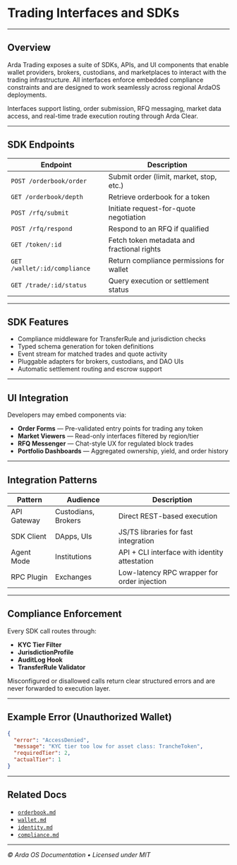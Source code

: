 # Trading Interfaces and SDKs

---

## Overview

Arda Trading exposes a suite of SDKs, APIs, and UI components that enable wallet providers, brokers, custodians, and marketplaces to interact with the trading infrastructure. All interfaces enforce embedded compliance constraints and are designed to work seamlessly across regional ArdaOS deployments.

Interfaces support listing, order submission, RFQ messaging, market data access, and real-time trade execution routing through Arda Clear.

---

## SDK Endpoints

| Endpoint | Description |
|----------|-------------|
| `POST /orderbook/order` | Submit order (limit, market, stop, etc.) |
| `GET /orderbook/depth` | Retrieve orderbook for a token |
| `POST /rfq/submit` | Initiate request-for-quote negotiation |
| `POST /rfq/respond` | Respond to an RFQ if qualified |
| `GET /token/:id` | Fetch token metadata and fractional rights |
| `GET /wallet/:id/compliance` | Return compliance permissions for wallet |
| `GET /trade/:id/status` | Query execution or settlement status |

---

## SDK Features

- Compliance middleware for TransferRule and jurisdiction checks
- Typed schema generation for token definitions
- Event stream for matched trades and quote activity
- Pluggable adapters for brokers, custodians, and DAO UIs
- Automatic settlement routing and escrow support

---

## UI Integration

Developers may embed components via:

- **Order Forms** — Pre-validated entry points for trading any token
- **Market Viewers** — Read-only interfaces filtered by region/tier
- **RFQ Messenger** — Chat-style UX for regulated block trades
- **Portfolio Dashboards** — Aggregated ownership, yield, and order history

---

## Integration Patterns

| Pattern | Audience | Description |
|---------|----------|-------------|
| API Gateway | Custodians, Brokers | Direct REST-based execution |
| SDK Client | DApps, UIs | JS/TS libraries for fast integration |
| Agent Mode | Institutions | API + CLI interface with identity attestation |
| RPC Plugin | Exchanges | Low-latency RPC wrapper for order injection |

---

## Compliance Enforcement

Every SDK call routes through:

- **KYC Tier Filter**
- **JurisdictionProfile**
- **AuditLog Hook**
- **TransferRule Validator**

Misconfigured or disallowed calls return clear structured errors and are never forwarded to execution layer.

---

## Example Error (Unauthorized Wallet)

```json
{
  "error": "AccessDenied",
  "message": "KYC tier too low for asset class: TrancheToken",
  "requiredTier": 2,
  "actualTier": 1
}
```

---

## Related Docs

- [`orderbook.md`](./orderbook.md)
- [`wallet.md`](../arda-core/wallet.md)
- [`identity.md`](../arda-core/identity.md)
- [`compliance.md`](./compliance.md)

---

*© Arda OS Documentation • Licensed under MIT*

